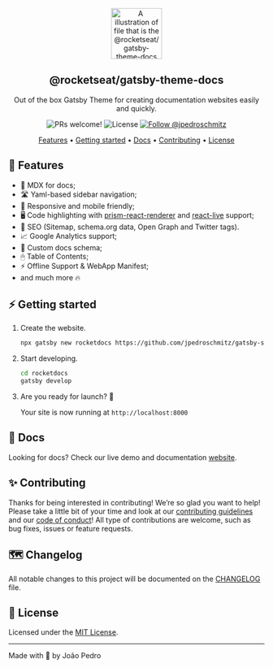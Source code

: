 <p align="center">
  <img src="https://rocketseat-cdn.s3-sa-east-1.amazonaws.com/theme-docs.svg" alt="A illustration of file that is the @rocketseat/gatsby-theme-docs logo" width="100">
</p>

<h2 align="center">
  @rocketseat/gatsby-theme-docs
</h2>

<p align="center">
  Out of the box Gatsby Theme for creating documentation websites easily and quickly.
</p>

<p align="center">
  <img src="https://img.shields.io/badge/PRs-welcome-%238257E6.svg" alt="PRs welcome!" />

  <img alt="License" src="https://img.shields.io/badge/license-MIT-%238257E6">

  <a href="https://twitter.com/intent/follow?screen_name=jpedroschmitz">
    <img src="https://img.shields.io/twitter/follow/jpedroschmitz.svg?label=Follow%20@jpedroschmitz" alt="Follow @jpedroschmitz" />
  </a>
</p>

<p align="center">
  <a href="#-features">Features</a> •
  <a href="#-getting-started">Getting started</a> •
  <a href="#-docs">Docs</a> •
  <a href="#-contributing">Contributing</a> •
  <a href="#-license">License</a>
</p>

## 🚀 Features

- 📝 MDX for docs;
- 🛣 Yaml-based sidebar navigation;
- 📱 Responsive and mobile friendly;
- 🖥 Code highlighting with [prism-react-renderer](https://github.com/FormidableLabs/prism-react-renderer) and [react-live](https://github.com/FormidableLabs/react-live) support;
- 🥇 SEO (Sitemap, schema.org data, Open Graph and Twitter tags).
- 📈 Google Analytics support;
- 📄 Custom docs schema;
- 🖱 Table of Contents;
- ⚡️ Offline Support & WebApp Manifest;
- and much more 🔥

## ⚡️ Getting started

1. Create the website.

   ```sh
   npx gatsby new rocketdocs https://github.com/jpedroschmitz/gatsby-starter-rocketdocs
   ```

2. Start developing.

   ```sh
   cd rocketdocs
   gatsby develop
   ```

3. Are you ready for launch? 🚀

   Your site is now running at `http://localhost:8000`

## 📄 Docs

Looking for docs? Check our live demo and documentation [website](https://rocketdocs.netlify.app).

## ✨ Contributing

Thanks for being interested in contributing! We’re so glad you want to help! Please take a little bit of your time and look at our [contributing guidelines](https://github.com/jpedroschmitz/rocketdocs/blob/main/.github/CONTRIBUTING.md) and our
[code of conduct](https://github.com/jpedroschmitz/rocketdocs/blob/main/.github/CODE_OF_CONDUCT.md)! All type of contributions are welcome, such as bug fixes, issues or feature requests.

## 🗺 Changelog

All notable changes to this project will be documented on the [CHANGELOG](https://github.com/jpedroschmitz/rocketdocs/blob/main/%40rocketseat/gatsby-theme-docs/CHANGELOG.md) file.

## 📝 License

Licensed under the [MIT License](https://github.com/jpedroschmitz/rocketdocs/blob/main/%40rocketseat/gatsby-theme-docs/LICENSE).

---

Made with 💜 by João Pedro

